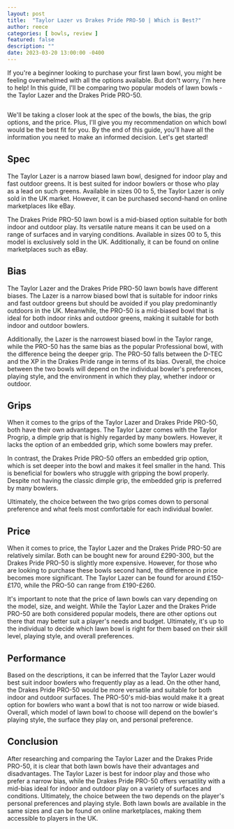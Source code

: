 ```yaml
---
layout: post
title:  "Taylor Lazer vs Drakes Pride PRO-50 | Which is Best?"
author: reece
categories: [ bowls, review ]
featured: false
description: ""
date: 2023-03-20 13:00:00 -0400
---
```

    

<!-- wp:paragraph -->
<p xmlns="http://www.w3.org/1999/xhtml">If you're a beginner looking to purchase your first lawn bowl, you might be feeling overwhelmed with all the options available. But don't worry, I'm here to help! In this guide, I'll be comparing two popular models of lawn bowls - the Taylor Lazer and the Drakes Pride PRO-50. </p>
<!-- /wp:paragraph -->

<!-- wp:image {"id":2065,"sizeSlug":"large","linkDestination":"none"} -->
<figure class="wp-block-image size-large"><img src="/img/posts/taylor-lazer-vs-drakes-pride-pro-50-1024x576.jpg" alt="" class="wp-image-2065"/></figure>
<!-- /wp:image -->

<!-- wp:paragraph -->
<p>We'll be taking a closer look at the spec of the bowls, the bias, the grip options, and the price. Plus, I'll give you my recommendation on which bowl would be the best fit for you. By the end of this guide, you'll have all the information you need to make an informed decision. Let's get started!</p>
<!-- /wp:paragraph -->

<!-- wp:heading -->
<h2>Spec</h2>
<!-- /wp:heading -->

<!-- wp:paragraph -->
<p>The Taylor Lazer is a narrow biased lawn bowl, designed for indoor play and fast outdoor greens. It is best suited for indoor bowlers or those who play as a lead on such greens. Available in sizes 00 to 5, the Taylor Lazer is only sold in the UK market. However, it can be purchased second-hand on online marketplaces like eBay.</p>
<!-- /wp:paragraph -->

<!-- wp:paragraph -->
<p>The Drakes Pride PRO-50 lawn bowl is a mid-biased option suitable for both indoor and outdoor play. Its versatile nature means it can be used on a range of surfaces and in varying conditions. Available in sizes 00 to 5, this model is exclusively sold in the UK. Additionally, it can be found on online marketplaces such as eBay.</p>
<!-- /wp:paragraph -->

<!-- wp:heading -->
<h2>Bias</h2>
<!-- /wp:heading -->

<!-- wp:paragraph -->
<p>The Taylor Lazer and the Drakes Pride PRO-50 lawn bowls have different biases. The Lazer is a narrow biased bowl that is suitable for indoor rinks and fast outdoor greens but should be avoided if you play predominantly outdoors in the UK. Meanwhile, the PRO-50 is a mid-biased bowl that is ideal for both indoor rinks and outdoor greens, making it suitable for both indoor and outdoor bowlers.</p>
<!-- /wp:paragraph -->

<!-- wp:paragraph -->
<p>Additionally, the Lazer is the narrowest biased bowl in the Taylor range, while the PRO-50 has the same bias as the popular Professional bowl, with the difference being the deeper grip. The PRO-50 falls between the D-TEC and the XP in the Drakes Pride range in terms of its bias. Overall, the choice between the two bowls will depend on the individual bowler's preferences, playing style, and the environment in which they play, whether indoor or outdoor.</p>
<!-- /wp:paragraph -->

<!-- wp:heading -->
<h2>Grips</h2>
<!-- /wp:heading -->

<!-- wp:paragraph -->
<p>When it comes to the grips of the Taylor Lazer and Drakes Pride PRO-50, both have their own advantages. The Taylor Lazer comes with the Taylor Progrip, a dimple grip that is highly regarded by many bowlers. However, it lacks the option of an embedded grip, which some bowlers may prefer.</p>
<!-- /wp:paragraph -->

<!-- wp:paragraph -->
<p>In contrast, the Drakes Pride PRO-50 offers an embedded grip option, which is set deeper into the bowl and makes it feel smaller in the hand. This is beneficial for bowlers who struggle with gripping the bowl properly. Despite not having the classic dimple grip, the embedded grip is preferred by many bowlers.</p>
<!-- /wp:paragraph -->

<!-- wp:paragraph -->
<p>Ultimately, the choice between the two grips comes down to personal preference and what feels most comfortable for each individual bowler.</p>
<!-- /wp:paragraph -->

<!-- wp:heading -->
<h2>Price</h2>
<!-- /wp:heading -->

<!-- wp:paragraph -->
<p>When it comes to price, the Taylor Lazer and the Drakes Pride PRO-50 are relatively similar. Both can be bought new for around £290-300, but the Drakes Pride PRO-50 is slightly more expensive. However, for those who are looking to purchase these bowls second hand, the difference in price becomes more significant. The Taylor Lazer can be found for around £150-£170, while the PRO-50 can range from £190-£260.</p>
<!-- /wp:paragraph -->

<!-- wp:paragraph -->
<p>It's important to note that the price of lawn bowls can vary depending on the model, size, and weight. While the Taylor Lazer and the Drakes Pride PRO-50 are both considered popular models, there are other options out there that may better suit a player's needs and budget. Ultimately, it's up to the individual to decide which lawn bowl is right for them based on their skill level, playing style, and overall preferences.</p>
<!-- /wp:paragraph -->

<!-- wp:heading -->
<h2>Performance</h2>
<!-- /wp:heading -->

<!-- wp:paragraph -->
<p>Based on the descriptions, it can be inferred that the Taylor Lazer would best suit indoor bowlers who frequently play as a lead. On the other hand, the Drakes Pride PRO-50 would be more versatile and suitable for both indoor and outdoor surfaces. The PRO-50's mid-bias would make it a great option for bowlers who want a bowl that is not too narrow or wide biased. Overall, which model of lawn bowl to choose will depend on the bowler's playing style, the surface they play on, and personal preference.</p>
<!-- /wp:paragraph -->

<!-- wp:heading -->
<h2>Conclusion</h2>
<!-- /wp:heading -->

<!-- wp:paragraph -->
<p>After researching and comparing the Taylor Lazer and the Drakes Pride PRO-50, it is clear that both lawn bowls have their advantages and disadvantages. The Taylor Lazer is best for indoor play and those who prefer a narrow bias, while the Drakes Pride PRO-50 offers versatility with a mid-bias ideal for indoor and outdoor play on a variety of surfaces and conditions. Ultimately, the choice between the two depends on the player's personal preferences and playing style. Both lawn bowls are available in the same sizes and can be found on online marketplaces, making them accessible to players in the UK.</p>
<!-- /wp:paragraph -->
    